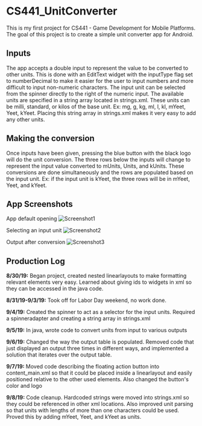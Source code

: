 # CS441_UnitConverter

This is my first project for CS441 - Game  Development for Mobile Platforms.
The goal of this project is to create a simple unit converter app for Android.

## Inputs
The app accepts a double input to represent the value to be converted to other units. This is done with an EditText widget with the inputType flag set to numberDecimal to make it easier for the user to input numbers and more difficult to input non-numeric characters. The input unit can be selected from the spinner directly to the right of the numeric input. The available units are specified in a string array located in strings.xml. These units can be milli, standard, or kilos of the base unit. Ex: mg, g, kg, ml, l, kl, mYeet, Yeet, kYeet. Placing this string array in strings.xml makes it very easy to add any other units.

## Making the conversion
Once inputs have been given, pressing the blue button with the black logo will do the unit conversion. The three rows below the inputs will change to represent the input value converted to mUnits, Units, and kUnits. These conversions are done simultaneously and the rows are populated based on the input unit. Ex: if the input unit is kYeet, the three rows will be in mYeet, Yeet, and kYeet.

## App Screenshots
App default opening
![Screenshot1](images/Screenshot1.png)

Selecting an input unit
![Screenshot2](images/Screenshot2.png)

Output after conversion
![Screenshot3](images/Screenshot3.png)


## Production Log
**8/30/19:** Began project, created nested linearlayouts to make formatting relevant elements very easy. Learned about giving ids to widgets in xml so they can be accessed in the java code.

**8/31/19-9/3/19:** Took off for Labor Day weekend, no work done.

**9/4/19:** Created the spinner to act as a selector for the input units. Required a spinneradapter and creating a string array in strings.xml

**9/5/19:** In java, wrote code to convert units from input to various outputs

**9/6/19:** Changed the way the output table is populated. Removed code that just displayed an output three times in different ways, and implemented a solution that iterates over the output table.

**9/7/19:** Moved code describing the floating action button into content_main.xml so that it could be placed inside a linearlayout and easily positioned relative to the other used elements. Also changed the button's color and logo

**9/8/19:** Code cleanup. Hardcoded strings were moved into strings.xml so they could be referenced in other xml locations. Also improved unit parsing so that units with lengths of more than one characters could be used. Proved this by adding mYeet, Yeet, and kYeet as units.
